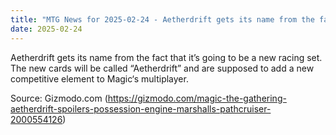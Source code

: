 ```yaml
---
title: "MTG News for 2025-02-24 - Aetherdrift gets its name from the fact that it’s ..."
date: 2025-02-24
---
```


Aetherdrift gets its name from the fact that it’s going to be a new racing set. The new cards will be called “Aetherdrift” and are supposed to add a new competitive element to Magic‘s multiplayer.

Source: Gizmodo.com (https://gizmodo.com/magic-the-gathering-aetherdrift-spoilers-possession-engine-marshalls-pathcruiser-2000554126)
